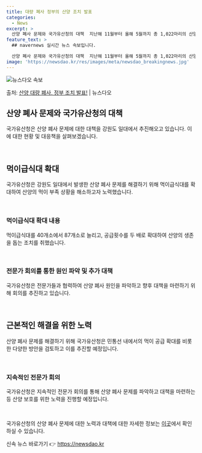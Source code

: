 ```yaml
---
title: 대량 폐사 정부의 산양 조치 발표
categories:
  - News
excerpt: >
  산양 폐사 문제와 국가유산청의 대책  지난해 11월부터 올해 5월까지 총 1,022마리의 산양이 폐사하였으나…
feature_text: >
  ## navernews 실시간 뉴스 속보입니다.

  산양 폐사 문제와 국가유산청의 대책  지난해 11월부터 올해 5월까지 총 1,022마리의 산양이 폐사하였으나…
image: 'https://newsdao.kr/res/images/meta/newsdao_breakingnews.jpg'
---
```


![뉴스다오 속보](https://newsdao.kr/res/images/meta/newsdao_breakingnews.jpg)

<p>출처: <a href="https://newsdao.kr/4284" rel="dofollow">산양 대량 폐사, 정부 조치 발표!</a> | 뉴스다오</p>

<h2 data-ke-size="size26">산양 폐사 문제와 국가유산청의 대책</h2>
국가유산청은 산양 폐사 문제에 대한 대책을 강원도 일대에서 추진해오고 있습니다. 이에 대한 현황 및 대응책을 살펴보겠습니다.

<p data-ke-size="size16">&nbsp;</p>

<h2>먹이급식대 확대</h2>
국가유산청은 강원도 일대에서 발생한 산양 폐사 문제를 해결하기 위해 먹이급식대를 확대하여 산양의 먹이 부족 상황을 해소하고자 노력했습니다. 

<p data-ke-size="size16">&nbsp;</p>

<h3>먹이급식대 확대 내용</h3>
먹이급식대를 40개소에서 87개소로 늘리고, 공급횟수를 두 배로 확대하여 산양의 생존을 돕는 조치를 취했습니다.

<p data-ke-size="size16">&nbsp;</p>

<h3>전문가 회의를 통한 원인 파악 및 추가 대책</h3>
국가유산청은 전문가들과 협력하여 산양 폐사 원인을 파악하고 향후 대책을 마련하기 위해 회의를 추진하고 있습니다.

<p data-ke-size="size16">&nbsp;</p>

<h2>근본적인 해결을 위한 노력</h2>
산양 폐사 문제를 해결하기 위해 국가유산청은 민통선 내에서의 먹이 공급 확대를 비롯한 다양한 방안을 검토하고 이를 추진할 예정입니다.

<p data-ke-size="size16">&nbsp;</p>

<h3>지속적인 전문가 회의</h3>
국가유산청은 지속적인 전문가 회의를 통해 산양 폐사 문제를 파악하고 대책을 마련하는 등 산양 보호를 위한 노력을 진행할 예정입니다.

<p data-ke-size="size16">&nbsp;</p>
국가유산청의 산양 폐사 문제에 대한 노력과 대책에 대한 자세한 정보는 <a href="https://newsdao.kr/4284" target="_blank">이곳</a>에서 확인하실 수 있습니다. 

신속 뉴스 바로가기 👉 <a href="https://newsdao.kr" rel="dofollow">https://newsdao.kr</a>


